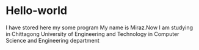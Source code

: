 # Hello-world
I have stored here my some program
My name is Miraz.Now I am studying in Chittagong University of Engineering and Technology in Computer Science and Engineering department
